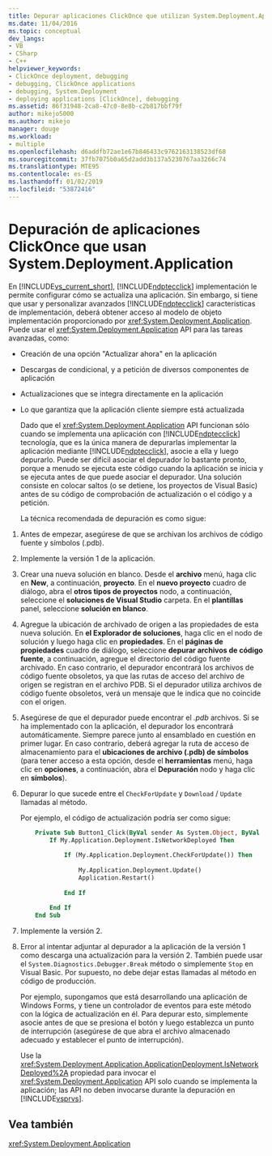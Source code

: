```yaml
---
title: Depurar aplicaciones ClickOnce que utilizan System.Deployment.Application | Microsoft Docs
ms.date: 11/04/2016
ms.topic: conceptual
dev_langs:
- VB
- CSharp
- C++
helpviewer_keywords:
- ClickOnce deployment, debugging
- debugging, ClickOnce applications
- debugging, System.Deployment
- deploying applications [ClickOnce], debugging
ms.assetid: 86f31948-2ca8-47c0-8e8b-c2b817bbf79f
author: mikejo5000
ms.author: mikejo
manager: douge
ms.workload:
- multiple
ms.openlocfilehash: d6addfb72ae1e67b846433c9762163138523df68
ms.sourcegitcommit: 37fb7075b0a65d2add3b137a5230767aa3266c74
ms.translationtype: MTE95
ms.contentlocale: es-ES
ms.lasthandoff: 01/02/2019
ms.locfileid: "53872416"
---
```

# <a name="debug-clickonce-applications-that-use-systemdeploymentapplication"></a>Depuración de aplicaciones ClickOnce que usan System.Deployment.Application
En [!INCLUDE[vs_current_short](../code-quality/includes/vs_current_short_md.md)], [!INCLUDE[ndptecclick](../deployment/includes/ndptecclick_md.md)] implementación le permite configurar cómo se actualiza una aplicación. Sin embargo, si tiene que usar y personalizar avanzados [!INCLUDE[ndptecclick](../deployment/includes/ndptecclick_md.md)] características de implementación, deberá obtener acceso al modelo de objeto implementación proporcionado por <xref:System.Deployment.Application>. Puede usar el <xref:System.Deployment.Application> API para las tareas avanzadas, como:  
  
- Creación de una opción "Actualizar ahora" en la aplicación  
  
- Descargas de condicional, y a petición de diversos componentes de aplicación  
  
- Actualizaciones que se integra directamente en la aplicación  
  
- Lo que garantiza que la aplicación cliente siempre está actualizada  
  
  Dado que el <xref:System.Deployment.Application> API funcionan sólo cuando se implementa una aplicación con [!INCLUDE[ndptecclick](../deployment/includes/ndptecclick_md.md)] tecnología, que es la única manera de depurarlas implementar la aplicación mediante [!INCLUDE[ndptecclick](../deployment/includes/ndptecclick_md.md)], asocie a ella y luego depurarlo. Puede ser difícil asociar el depurador lo bastante pronto, porque a menudo se ejecuta este código cuando la aplicación se inicia y se ejecuta antes de que puede asociar el depurador. Una solución consiste en colocar saltos (o se detiene, los proyectos de Visual Basic) antes de su código de comprobación de actualización o el código y a petición.  
  
  La técnica recomendada de depuración es como sigue:  
  
1. Antes de empezar, asegúrese de que se archivan los archivos de código fuente y símbolos (.pdb).  
  
2. Implemente la versión 1 de la aplicación.  
  
3. Crear una nueva solución en blanco. Desde el **archivo** menú, haga clic en **New**, a continuación, **proyecto**. En el **nuevo proyecto** cuadro de diálogo, abra el **otros tipos de proyectos** nodo, a continuación, seleccione el **soluciones de Visual Studio** carpeta. En el **plantillas** panel, seleccione **solución en blanco**.  
  
4. Agregue la ubicación de archivado de origen a las propiedades de esta nueva solución. En **el Explorador de soluciones**, haga clic en el nodo de solución y luego haga clic en **propiedades**. En el **páginas de propiedades** cuadro de diálogo, seleccione **depurar archivos de código fuente**, a continuación, agregue el directorio del código fuente archivado. En caso contrario, el depurador encontrará los archivos de código fuente obsoletos, ya que las rutas de acceso del archivo de origen se registran en el archivo PDB. Si el depurador utiliza archivos de código fuente obsoletos, verá un mensaje que le indica que no coincide con el origen.  
  
5. Asegúrese de que el depurador puede encontrar el *.pdb* archivos. Si se ha implementado con la aplicación, el depurador los encontrará automáticamente. Siempre parece junto al ensamblado en cuestión en primer lugar. En caso contrario, deberá agregar la ruta de acceso de almacenamiento para el **ubicaciones de archivo (.pdb) de símbolos** (para tener acceso a esta opción, desde el **herramientas** menú, haga clic en **opciones**, a continuación, abra el  **Depuración** nodo y haga clic en **símbolos**).  
  
6. Depurar lo que sucede entre el `CheckForUpdate` y `Download` / `Update` llamadas al método.  
  
    Por ejemplo, el código de actualización podría ser como sigue:  
  
   ```vb
       Private Sub Button1_Click(ByVal sender As System.Object, ByVal e As System.EventArgs) Handles Button1.Click  
           If My.Application.Deployment.IsNetworkDeployed Then  
  
               If (My.Application.Deployment.CheckForUpdate()) Then  
  
                   My.Application.Deployment.Update()  
                   Application.Restart()  
  
               End If  
  
           End If  
       End Sub  
   ```  
  
7. Implemente la versión 2.  
  
8. Error al intentar adjuntar al depurador a la aplicación de la versión 1 como descarga una actualización para la versión 2. También puede usar el `System.Diagnostics.Debugger.Break` método o simplemente `Stop` en Visual Basic. Por supuesto, no debe dejar estas llamadas al método en código de producción.  
  
    Por ejemplo, supongamos que está desarrollando una aplicación de Windows Forms, y tiene un controlador de eventos para este método con la lógica de actualización en él. Para depurar esto, simplemente asocie antes de que se presiona el botón y luego establezca un punto de interrupción (asegúrese de que abra el archivo almacenado adecuado y establecer el punto de interrupción).  
  
   Use la <xref:System.Deployment.Application.ApplicationDeployment.IsNetworkDeployed%2A> propiedad para invocar el <xref:System.Deployment.Application> API solo cuando se implementa la aplicación; las API no deben invocarse durante la depuración en [!INCLUDE[vsprvs](../code-quality/includes/vsprvs_md.md)].  
  
## <a name="see-also"></a>Vea también  
 <xref:System.Deployment.Application>